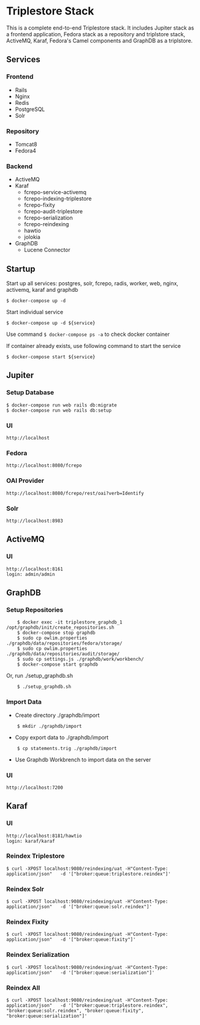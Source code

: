 # Triplestore Stack
This is a complete end-to-end Triplestore stack. It includes Jupiter stack as a frontend application, Fedora stack as a repository and triplstore stack, ActiveMQ, Karaf, Fedora's Camel components and GraphDB as a triplstore.

## Services

### Frontend
- Rails
- Nginx 
- Redis 
- PostgreSQL 
- Solr

### Repository
- Tomcat8
- Fedora4

### Backend
- ActiveMQ
- Karaf
  - fcrepo-service-activemq
  - fcrepo-indexing-triplestore
  - fcrepo-fixity
  - fcrepo-audit-triplestore
  - fcrepo-serialization
  - fcrepo-reindexing
  - hawtio
  - jolokia
- GraphDB
  - Lucene Connector

## Startup
Start up all services: postgres, solr, fcrepo, radis, worker, web, nginx, activemq, karaf and graphdb
```shell
$ docker-compose up -d
```
Start individual service
```shell
$ docker-compose up -d ${service}
```
Use command ```$ docker-compose ps -a``` to check docker container

If container already exists, use following command to start the service
```shell
$ docker-compose start ${service}
```
## Jupiter

### Setup Database
```shell
$ docker-compose run web rails db:migrate
$ docker-compose run web rails db:setup
```

### UI
```shell
http://localhost
```

### Fedora
```shell
http://localhost:8080/fcrepo
```

### OAI Provider
```shell
http://localhost:8080/fcrepo/rest/oai?verb=Identify
```

### Solr
```shell
http://localhost:8983
```

## ActiveMQ

### UI
```shell
http://localhost:8161
login: admin/admin
```

## GraphDB

### Setup Repositories

```shell
    $ docker exec -it triplestore_graphdb_1 /opt/graphdb/init/create_repositories.sh
    $ docker-compose stop graphdb
    $ sudo cp owlim.properties ./graphdb/data/repositories/fedora/storage/
    $ sudo cp owlim.properties ./graphdb/data/repositories/audit/storage/
    $ sudo cp settings.js ./graphdb/work/workbench/
    $ docker-compose start graphdb
```
  Or, run ./setup_graphdb.sh
```shell
    $ ./setup_graphdb.sh
```

### Import Data
- Create directory ./graphdb/import
```shell
    $ mkdir ./graphdb/import
```
- Copy export data to ./graphdb/import
```shell
    $ cp statements.trig ./graphdb/import
```
- Use Graphdb Workbrench to import data on the server

### UI
```shell
http://localhost:7200
```

## Karaf

### UI
```shell
http://localhost:8181/hawtio
login: karaf/karaf
```

### Reindex Triplestore
```shell
$ curl -XPOST localhost:9080/reindexing/uat -H"Content-Type: application/json"   -d '["broker:queue:triplestore.reindex"]'
```

### Reindex Solr
```shell
$ curl -XPOST localhost:9080/reindexing/uat -H"Content-Type: application/json"   -d '["broker:queue:solr.reindex"]'
```

### Reindex Fixity
```shell
$ curl -XPOST localhost:9080/reindexing/uat -H"Content-Type: application/json"   -d '["broker:queue:fixity"]'
```

### Reindex Serialization
```shell
$ curl -XPOST localhost:9080/reindexing/uat -H"Content-Type: application/json"   -d '["broker:queue:serialization"]'
```

### Reindex All 
```shell
$ curl -XPOST localhost:9080/reindexing/uat -H"Content-Type: application/json"   -d '["broker:queue:triplestore.reindex", "broker:queue:solr.reindex", "broker:queue:fixity", "broker:queue:serialization"]'
```
